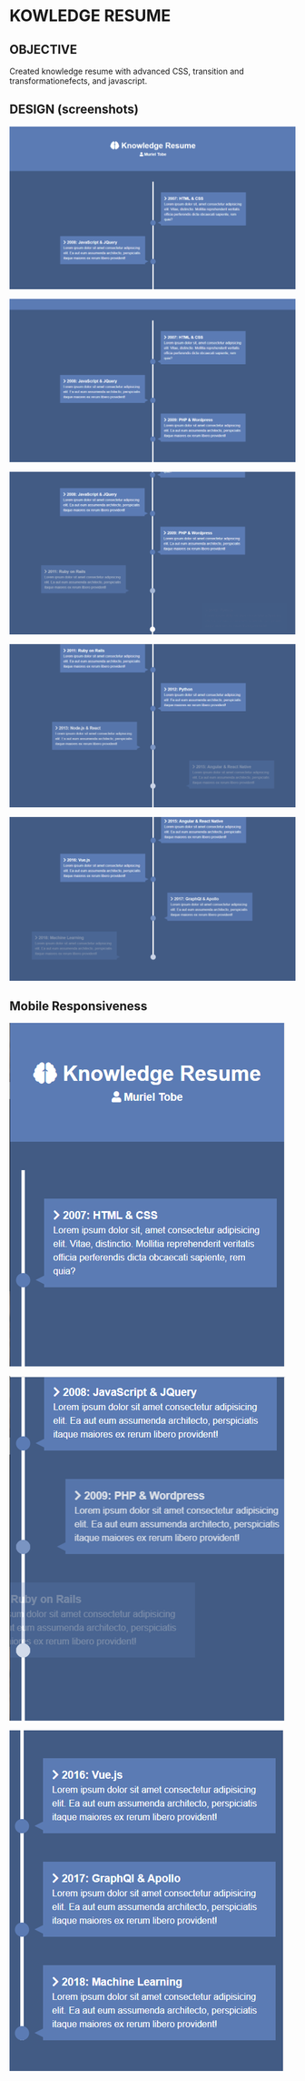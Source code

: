 # KOWLEDGE RESUME

## OBJECTIVE

Created knowledge resume with advanced CSS, transition and transformationefects, and javascript.

## DESIGN (screenshots)

![](./screen1.png)

![](./screen2.png)

![](./screen3.png)

![](./screen4.png)

![](./screen5.png)

## Mobile Responsiveness

![](./mobile1.png)

![](./mobile2.png)

![](./mobile3.png)
